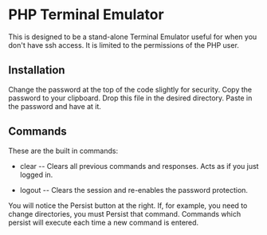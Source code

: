 PHP Terminal Emulator
=====================

This is designed to be a stand-alone Terminal Emulator useful for when you
don't have ssh access.
It is limited to the permissions of the PHP user.

Installation
------------

Change the password at the top of the code slightly for security. Copy the password to your clipboard. Drop this file in the desired directory. Paste in the password and have at it.

Commands
--------

These are the built in commands:

* clear -- Clears all previous commands and responses.
Acts as if you just logged in.

* logout -- Clears the session and re-enables the password protection.

You will notice the Persist button at the right. If, for example, you need to change directories, you must Persist that command. Commands which persist will execute each time a new command is entered.
